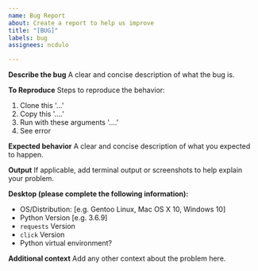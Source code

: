 ```yaml
---
name: Bug Report
about: Create a report to help us improve
title: "[BUG]"
labels: bug
assignees: ncdulo

---
```


**Describe the bug**
A clear and concise description of what the bug is.

**To Reproduce**
Steps to reproduce the behavior:
1. Clone this '...'
2. Copy this '....'
3. Run with these arguments '....'
4. See error

**Expected behavior**
A clear and concise description of what you expected to happen.

**Output**
If applicable, add terminal output or screenshots to help explain your problem.

**Desktop (please complete the following information):**
 - OS/Distribution: [e.g. Gentoo Linux, Mac OS X 10, Windows 10]
 - Python Version [e.g. 3.6.9]
 - `requests` Version
 - `click` Version
 - Python virtual environment?

**Additional context**
Add any other context about the problem here.
